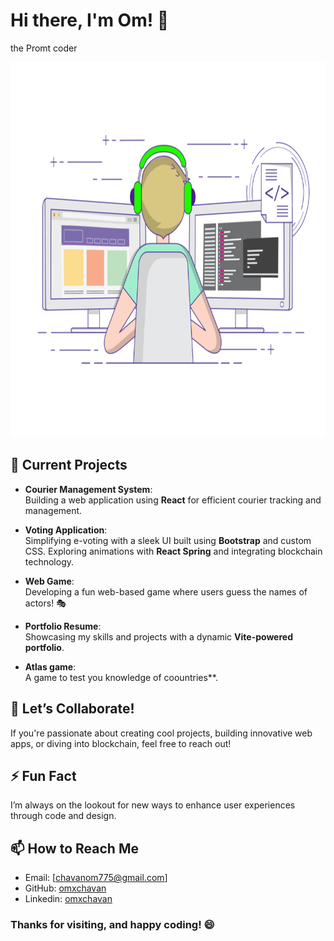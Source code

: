 # Hi there, I'm Om! 👋  
the Promt coder
 
 <img src="./coding.gif" alt="coding-image" width="600" height="600" display="flex" Justify-content="center"/>


## 🔭 Current Projects  
- **Courier Management System**:  
  Building a web application using **React** for efficient courier tracking and management.  

- **Voting Application**:  
  Simplifying e-voting with a sleek UI built using **Bootstrap** and custom CSS. Exploring animations with **React Spring** and integrating blockchain technology.  

- **Web Game**:  
  Developing a fun web-based game where users guess the names of actors! 🎭  

- **Portfolio Resume**:  
  Showcasing my skills and projects with a dynamic **Vite-powered portfolio**.  

- **Atlas game**:  
  A game to test you knowledge of coountries**.



## 👯 Let’s Collaborate!  
If you're passionate about creating cool projects, building innovative web apps, or diving into blockchain, feel free to reach out!  

## ⚡ Fun Fact  
I’m always on the lookout for new ways to enhance user experiences through code and design.  

## 📫 How to Reach Me  
- Email: [chavanom775@gmail.com]  
- GitHub: [omxchavan](https://github.com/omxchavan)  
- Linkedin: [omxchavan](https://www.linkedin.com/in/om-chavan-35b0a22a5/)  
### Thanks for visiting, and happy coding! 😄  
